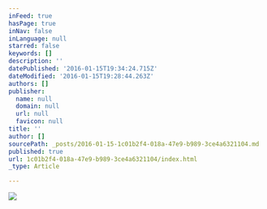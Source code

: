 ```yaml
---
inFeed: true
hasPage: true
inNav: false
inLanguage: null
starred: false
keywords: []
description: ''
datePublished: '2016-01-15T19:34:24.715Z'
dateModified: '2016-01-15T19:28:44.263Z'
authors: []
publisher:
  name: null
  domain: null
  url: null
  favicon: null
title: ''
author: []
sourcePath: _posts/2016-01-15-1c01b2f4-018a-47e9-b989-3ce4a6321104.md
published: true
url: 1c01b2f4-018a-47e9-b989-3ce4a6321104/index.html
_type: Article

---
```

![](https://the-grid-user-content.s3-us-west-2.amazonaws.com/9628ae50-d0cb-4af0-be63-0dca1aa52b28.jpg)